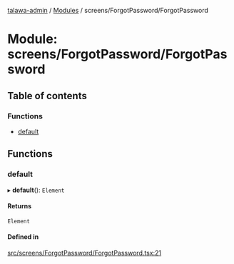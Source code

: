 [talawa-admin](../README.md) / [Modules](../modules.md) / screens/ForgotPassword/ForgotPassword

# Module: screens/ForgotPassword/ForgotPassword

## Table of contents

### Functions

- [default](screens_ForgotPassword_ForgotPassword.md#default)

## Functions

### default

▸ **default**(): `Element`

#### Returns

`Element`

#### Defined in

[src/screens/ForgotPassword/ForgotPassword.tsx:21](https://github.com/palisadoes/talawa-admin/blob/5828937/src/screens/ForgotPassword/ForgotPassword.tsx#L21)
